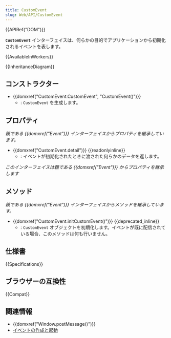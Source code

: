 ```yaml
---
title: CustomEvent
slug: Web/API/CustomEvent
---
```

{{APIRef("DOM")}}

**`CustomEvent`** インターフェイスは、何らかの目的でアプリケーションから初期化されるイベントを表します。

{{AvailableInWorkers}}

{{InheritanceDiagram}}

## コンストラクター

- {{domxref("CustomEvent.CustomEvent", "CustomEvent()")}}
  - : `CustomEvent` を生成します。

## プロパティ

_親である {{domxref("Event")}} インターフェイスからプロパティを継承しています。_

- {{domxref("CustomEvent.detail")}} {{readonlyinline}}
  - : イベントが初期化されたときに渡された何らかのデータを返します。

<em>このインターフェイスは親である {{domxref("Event")}} からプロパティを継承します</em>

## メソッド

_親である {{domxref("Event")}} インターフェイスからメソッドを継承しています。_

- {{domxref("CustomEvent.initCustomEvent()")}} {{deprecated_inline}}
  - : `CustomEvent` オブジェクトを初期化します。イベントが既に配信されている場合、このメソッドは何も行いません。

## 仕様書

{{Specifications}}

## ブラウザーの互換性

{{Compat}}

## 関連情報

- {{domxref("Window.postMessage()")}}
- [イベントの作成と起動](/ja/docs/Web/Events/Creating_and_triggering_events)
